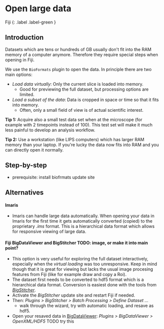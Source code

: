 # Open large data
Fiji 
{: .label .label-green }


## Introduction
Datasets which are tens or hundreds of GB usually don't fit into the RAM memory of a computer anymore. Therefore they require special steps when opening in Fiji.

We use the `BioFormats` plugin to open the data. In principle there are two main options:
* *Load data virtually*: Only the current slice is loaded into memory. 
	* Good for previewing the full dataset, but processing options are limited.
* *Load a subset of the data*: Data is cropped in space or time so that it fits into memory.
	* Often, only a small field of view is of actual scientific interest.


**Tip 1:** Acquire also a small test data set when at the microscope (for example with 2 timepoints instead of 100). This test set will make it much less painful to develop an analysis workflow.

**Tip 2:** Use a workstation (like LIPS computers) which has larger RAM memory than your laptop. If you're lucky the data now fits into RAM and you can directly open it normally.

## Step-by-step

* prerequisite: install biofrmats update site

## Alternatives
#### Imaris
* Imaris can handle large data automatically. When opening your data in Imaris for the first time it gets automatically converted (copied) to the proprietary *.ims* format. This is a hierarchical data format which allows for responsive viewing of large data.

#### Fiji BigDataViewer and BigStitcher TODO: image, or make it into main point?
* This option is very useful for exploring the full dataset interactively, especially when the *virtual loading* was too unresponsive. Keep in mind though that it is great for viewing but lacks the usual image procesing features from Fiji (like for example draw and copy a Roi).
* The dataset first needs to be converted to hdf5 format which is a hierarchical data format. Conversion is easiest done with the tools from [*BigStitcher*](https://imagej.net/BigStitcher).
* Activate the *BigStitcher* update site and restart Fiji if needed.
* Then: *Plugins > BigStitcher > Batch Processing > Define Dataset ...*
	* walk through the wizard, try with automatic loading, and resave as hdf5.
* Open your resaved data in [BigDataViewer](https://imagej.net/BigDataViewer): *Plugins > BigDataViewer > OpenXML/HDF5* TODO try this

